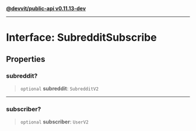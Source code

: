 [**@devvit/public-api v0.11.13-dev**](../../../../README.md)

---

# Interface: SubredditSubscribe

## Properties

<a id="subreddit"></a>

### subreddit?

> `optional` **subreddit**: `SubredditV2`

---

<a id="subscriber"></a>

### subscriber?

> `optional` **subscriber**: `UserV2`
